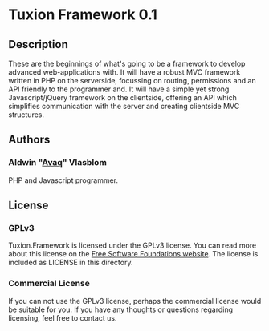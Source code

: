 # Tuxion Framework 0.1

## Description

These are the beginnings of what's going to be a framework to develop advanced
web-applications with. It will have a robust MVC framework written in PHP on the
serverside, focussing on routing, permissions and an API friendly to the programmer and.
It will have a simple yet strong Javascript/jQuery framework on the clientside, offering
an API which simplifies communication with the server and creating clientside MVC
structures.

## Authors

### Aldwin "[Avaq](https://github.com/Avaq)" Vlasblom

PHP and Javascript programmer.

## License

### GPLv3

Tuxion.Framework is licensed under the GPLv3 license. You can read more about this license
on the [Free Software Foundations website](http://www.gnu.org/licenses/gpl-3.0.html). The
license is included as LICENSE in this directory.

### Commercial License

If you can not use the GPLv3 license, perhaps the commercial license would be suitable for
you. If you have any thoughts or questions regarding licensing, feel free to contact us.